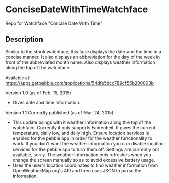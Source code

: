 # ConciseDateWithTimeWatchface
Repo for Watchface "Concise Date With Time"

## Description
Similar to the stock watchface, this face displays the date and the time in a concise manner. It also displays an abbreviation for the day of the week in front of the abbreviated month name. Also displays weather information along the top of the watchface. 


Available at:
https://apps.getpebble.com/applications/54dfe5dcc789cf55b200003b

Version 1.0 (as of Feb. 15, 2015)
* Gives date and time information.

Version 1.1 Currently published (as of Mar. 24, 2015)
* This update brings with it weather information along the top of the watchface. Currently it only supports Fahrenheit. It gives the current temperature, daily low, and daily high. Ensure location services is enabled for the pebble app in order for the weather functionality to work. If you don't want the weather information you can disable location services for the pebble app to turn them off. Settings are currently not available, sorry. The weather information only refreshes when you change the screen manually so as to avoid excessive battery usage.
* Uses the user's location coordinates to find weather information from OpenWeatherMap.org's API and then uses JSON to parse the information. 
